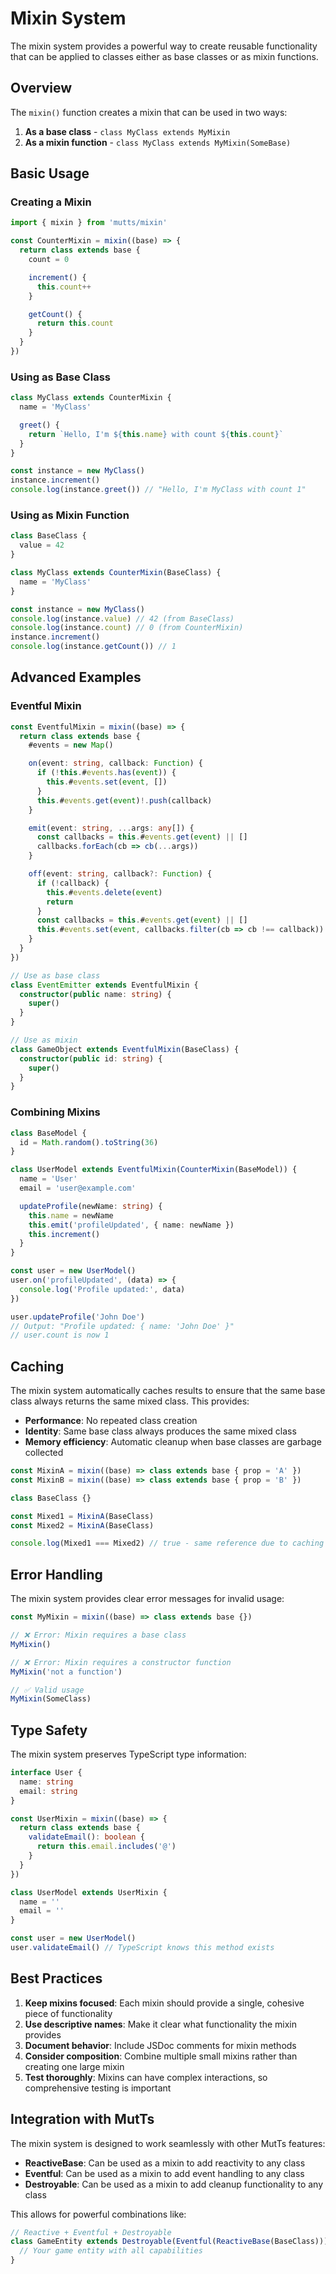 # Mixin System

The mixin system provides a powerful way to create reusable functionality that can be applied to classes either as base classes or as mixin functions.

## Overview

The `mixin()` function creates a mixin that can be used in two ways:
1. **As a base class** - `class MyClass extends MyMixin`
2. **As a mixin function** - `class MyClass extends MyMixin(SomeBase)`

## Basic Usage

### Creating a Mixin

```typescript
import { mixin } from 'mutts/mixin'

const CounterMixin = mixin((base) => {
  return class extends base {
    count = 0

    increment() {
      this.count++
    }

    getCount() {
      return this.count
    }
  }
})
```

### Using as Base Class

```typescript
class MyClass extends CounterMixin {
  name = 'MyClass'

  greet() {
    return `Hello, I'm ${this.name} with count ${this.count}`
  }
}

const instance = new MyClass()
instance.increment()
console.log(instance.greet()) // "Hello, I'm MyClass with count 1"
```

### Using as Mixin Function

```typescript
class BaseClass {
  value = 42
}

class MyClass extends CounterMixin(BaseClass) {
  name = 'MyClass'
}

const instance = new MyClass()
console.log(instance.value) // 42 (from BaseClass)
console.log(instance.count) // 0 (from CounterMixin)
instance.increment()
console.log(instance.getCount()) // 1
```

## Advanced Examples

### Eventful Mixin

```typescript
const EventfulMixin = mixin((base) => {
  return class extends base {
    #events = new Map()

    on(event: string, callback: Function) {
      if (!this.#events.has(event)) {
        this.#events.set(event, [])
      }
      this.#events.get(event)!.push(callback)
    }

    emit(event: string, ...args: any[]) {
      const callbacks = this.#events.get(event) || []
      callbacks.forEach(cb => cb(...args))
    }

    off(event: string, callback?: Function) {
      if (!callback) {
        this.#events.delete(event)
        return
      }
      const callbacks = this.#events.get(event) || []
      this.#events.set(event, callbacks.filter(cb => cb !== callback))
    }
  }
})

// Use as base class
class EventEmitter extends EventfulMixin {
  constructor(public name: string) {
    super()
  }
}

// Use as mixin
class GameObject extends EventfulMixin(BaseClass) {
  constructor(public id: string) {
    super()
  }
}
```

### Combining Mixins

```typescript
class BaseModel {
  id = Math.random().toString(36)
}

class UserModel extends EventfulMixin(CounterMixin(BaseModel)) {
  name = 'User'
  email = 'user@example.com'

  updateProfile(newName: string) {
    this.name = newName
    this.emit('profileUpdated', { name: newName })
    this.increment()
  }
}

const user = new UserModel()
user.on('profileUpdated', (data) => {
  console.log('Profile updated:', data)
})

user.updateProfile('John Doe')
// Output: "Profile updated: { name: 'John Doe' }"
// user.count is now 1
```

## Caching

The mixin system automatically caches results to ensure that the same base class always returns the same mixed class. This provides:

- **Performance**: No repeated class creation
- **Identity**: Same base class always produces the same mixed class
- **Memory efficiency**: Automatic cleanup when base classes are garbage collected

```typescript
const MixinA = mixin((base) => class extends base { prop = 'A' })
const MixinB = mixin((base) => class extends base { prop = 'B' })

class BaseClass {}

const Mixed1 = MixinA(BaseClass)
const Mixed2 = MixinA(BaseClass)

console.log(Mixed1 === Mixed2) // true - same reference due to caching
```

## Error Handling

The mixin system provides clear error messages for invalid usage:

```typescript
const MyMixin = mixin((base) => class extends base {})

// ❌ Error: Mixin requires a base class
MyMixin()

// ❌ Error: Mixin requires a constructor function  
MyMixin('not a function')

// ✅ Valid usage
MyMixin(SomeClass)
```

## Type Safety

The mixin system preserves TypeScript type information:

```typescript
interface User {
  name: string
  email: string
}

const UserMixin = mixin((base) => {
  return class extends base {
    validateEmail(): boolean {
      return this.email.includes('@')
    }
  }
})

class UserModel extends UserMixin {
  name = ''
  email = ''
}

const user = new UserModel()
user.validateEmail() // TypeScript knows this method exists
```

## Best Practices

1. **Keep mixins focused**: Each mixin should provide a single, cohesive piece of functionality
2. **Use descriptive names**: Make it clear what functionality the mixin provides
3. **Document behavior**: Include JSDoc comments for mixin methods
4. **Consider composition**: Combine multiple small mixins rather than creating one large mixin
5. **Test thoroughly**: Mixins can have complex interactions, so comprehensive testing is important

## Integration with MutTs

The mixin system is designed to work seamlessly with other MutTs features:

- **ReactiveBase**: Can be used as a mixin to add reactivity to any class
- **Eventful**: Can be used as a mixin to add event handling to any class
- **Destroyable**: Can be used as a mixin to add cleanup functionality to any class

This allows for powerful combinations like:

```typescript
// Reactive + Eventful + Destroyable
class GameEntity extends Destroyable(Eventful(ReactiveBase(BaseClass))) {
  // Your game entity with all capabilities
}
```
